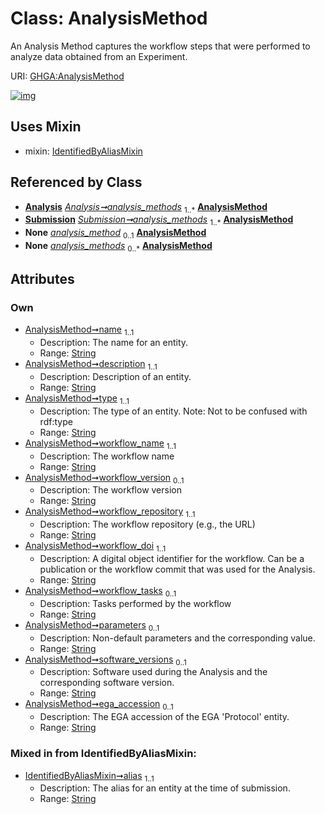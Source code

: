 
# Class: AnalysisMethod


An Analysis Method captures the workflow steps that were performed to analyze data obtained from an Experiment.

URI: [GHGA:AnalysisMethod](https://w3id.org/GHGA/AnalysisMethod)


[![img](https://yuml.me/diagram/nofunky;dir:TB/class/[Submission],[IdentifiedByAliasMixin],[Analysis]-%20analysis_methods%201..*>[AnalysisMethod&#124;name:string;description:string;type:string;workflow_name:string;workflow_version:string%20%3F;workflow_repository:string;workflow_doi:string;workflow_tasks:string%20%3F;parameters:string%20%3F;software_versions:string%20%3F;ega_accession:string%20%3F;alias:string],[Submission]++-%20analysis_methods%201..*>[AnalysisMethod],[Analysis]-%20analysis_methods(i)%200..*>[AnalysisMethod],[Submission]-%20analysis_methods(i)%200..*>[AnalysisMethod],[AnalysisMethod]uses%20-.->[IdentifiedByAliasMixin],[Analysis])](https://yuml.me/diagram/nofunky;dir:TB/class/[Submission],[IdentifiedByAliasMixin],[Analysis]-%20analysis_methods%201..*>[AnalysisMethod&#124;name:string;description:string;type:string;workflow_name:string;workflow_version:string%20%3F;workflow_repository:string;workflow_doi:string;workflow_tasks:string%20%3F;parameters:string%20%3F;software_versions:string%20%3F;ega_accession:string%20%3F;alias:string],[Submission]++-%20analysis_methods%201..*>[AnalysisMethod],[Analysis]-%20analysis_methods(i)%200..*>[AnalysisMethod],[Submission]-%20analysis_methods(i)%200..*>[AnalysisMethod],[AnalysisMethod]uses%20-.->[IdentifiedByAliasMixin],[Analysis])

## Uses Mixin

 *  mixin: [IdentifiedByAliasMixin](IdentifiedByAliasMixin.md)

## Referenced by Class

 *  **[Analysis](Analysis.md)** *[Analysis➞analysis_methods](Analysis_analysis_methods.md)*  <sub>1..\*</sub>  **[AnalysisMethod](AnalysisMethod.md)**
 *  **[Submission](Submission.md)** *[Submission➞analysis_methods](Submission_analysis_methods.md)*  <sub>1..\*</sub>  **[AnalysisMethod](AnalysisMethod.md)**
 *  **None** *[analysis_method](analysis_method.md)*  <sub>0..1</sub>  **[AnalysisMethod](AnalysisMethod.md)**
 *  **None** *[analysis_methods](analysis_methods.md)*  <sub>0..\*</sub>  **[AnalysisMethod](AnalysisMethod.md)**

## Attributes


### Own

 * [AnalysisMethod➞name](AnalysisMethod_name.md)  <sub>1..1</sub>
     * Description: The name for an entity.
     * Range: [String](types/String.md)
 * [AnalysisMethod➞description](AnalysisMethod_description.md)  <sub>1..1</sub>
     * Description: Description of an entity.
     * Range: [String](types/String.md)
 * [AnalysisMethod➞type](AnalysisMethod_type.md)  <sub>1..1</sub>
     * Description: The type of an entity. Note: Not to be confused with rdf:type
     * Range: [String](types/String.md)
 * [AnalysisMethod➞workflow_name](AnalysisMethod_workflow_name.md)  <sub>1..1</sub>
     * Description: The workflow name
     * Range: [String](types/String.md)
 * [AnalysisMethod➞workflow_version](AnalysisMethod_workflow_version.md)  <sub>0..1</sub>
     * Description: The workflow version
     * Range: [String](types/String.md)
 * [AnalysisMethod➞workflow_repository](AnalysisMethod_workflow_repository.md)  <sub>1..1</sub>
     * Description: The workflow repository (e.g., the URL)
     * Range: [String](types/String.md)
 * [AnalysisMethod➞workflow_doi](AnalysisMethod_workflow_doi.md)  <sub>1..1</sub>
     * Description: A digital object identifier for the workflow. Can be a publication or the workflow commit that was used for the Analysis.
     * Range: [String](types/String.md)
 * [AnalysisMethod➞workflow_tasks](AnalysisMethod_workflow_tasks.md)  <sub>0..1</sub>
     * Description: Tasks performed by the workflow
     * Range: [String](types/String.md)
 * [AnalysisMethod➞parameters](AnalysisMethod_parameters.md)  <sub>0..1</sub>
     * Description: Non-default parameters and the corresponding value.
     * Range: [String](types/String.md)
 * [AnalysisMethod➞software_versions](AnalysisMethod_software_versions.md)  <sub>0..1</sub>
     * Description: Software used during the Analysis and the corresponding software version.
     * Range: [String](types/String.md)
 * [AnalysisMethod➞ega_accession](AnalysisMethod_ega_accession.md)  <sub>0..1</sub>
     * Description: The EGA accession of the EGA 'Protocol' entity.
     * Range: [String](types/String.md)

### Mixed in from IdentifiedByAliasMixin:

 * [IdentifiedByAliasMixin➞alias](IdentifiedByAliasMixin_alias.md)  <sub>1..1</sub>
     * Description: The alias for an entity at the time of submission.
     * Range: [String](types/String.md)
